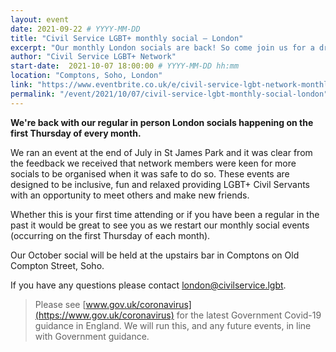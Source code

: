 ```yaml
---
layout: event
date: 2021-09-22 # YYYY-MM-DD 
title: "Civil Service LGBT+ monthly social – London"
excerpt: "Our monthly London socials are back! So come join us for a drink at Comptons in Soho from 1800 on 7 October and meet other LGBT+ civil servants, make some new friends, and have fun in a welcoming and inclusive crowd."
author: "Civil Service LGBT+ Network"
start-date:  2021-10-07 18:00:00 # YYYY-MM-DD hh:mm 
location: "Comptons, Soho, London"
link: "https://www.eventbrite.co.uk/e/civil-service-lgbt-network-monthly-social-london-tickets-175424618757"
permalink: "/event/2021/10/07/civil-service-lgbt-monthly-social-london"
---
```


**We're back with our regular in person London socials happening on the first Thursday of every month.**

We ran an event at the end of July in St James Park and it was clear from the feedback we received that network members were keen for more socials to be organised when it was safe to do so. These events are designed to be inclusive, fun and relaxed providing LGBT+ Civil Servants with an opportunity to meet others and make new friends.

Whether this is your first time attending or if you have been a regular in the past it would be great to see you as we restart our monthly social events (occurring on the first Thursday of each month).

Our October social will be held at the upstairs bar in Comptons on Old Compton Street, Soho.

If you have any questions please contact <london@civilservice.lgbt>.

> Please see [www.gov.uk/coronavirus](https://www.gov.uk/coronavirus) for the latest Government Covid-19 guidance in England. We will run this, and any future events, in line with Government guidance.

